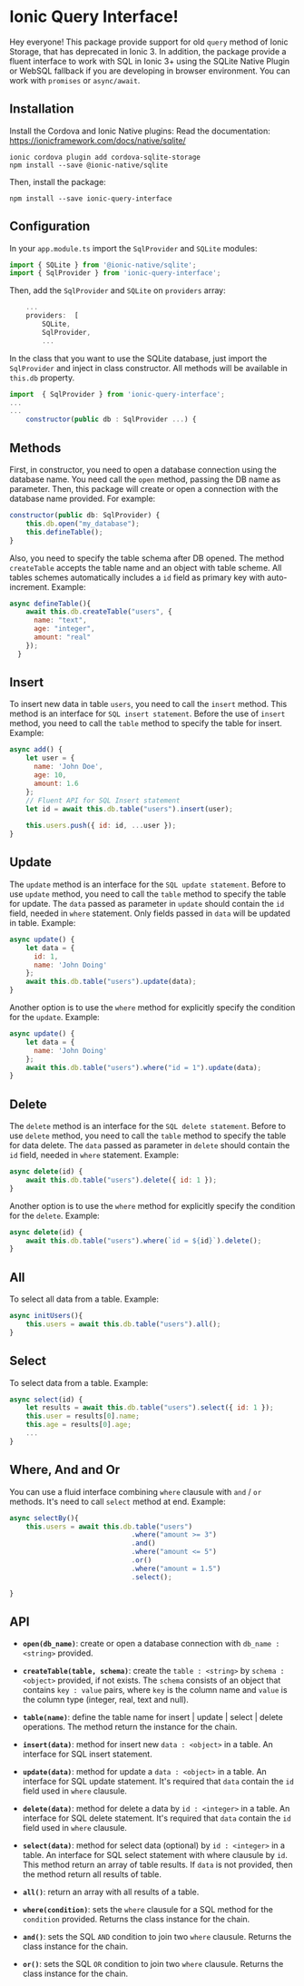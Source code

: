 # Ionic Query Interface! 
 
Hey everyone! This package provide support for old `query` method of Ionic Storage, that has deprecated in Ionic 3. In addition, the package provide a fluent interface to work with SQL in Ionic 3+ using the SQLite Native Plugin or WebSQL fallback if you are developing in browser environment. You can work with `promises` or `async/await`.

## Installation 

Install the Cordova and Ionic Native plugins:
Read the documentation: https://ionicframework.com/docs/native/sqlite/

```
ionic cordova plugin add cordova-sqlite-storage
npm install --save @ionic-native/sqlite
```

Then, install the package: 

    npm install --save ionic-query-interface

## Configuration

In your `app.module.ts` import the `SqlProvider` and `SQLite` modules:

```javascript
import { SQLite } from '@ionic-native/sqlite';
import { SqlProvider } from 'ionic-query-interface';
```

Then,  add the `SqlProvider` and `SQLite` on `providers` array: 

```javascript
    ...
    providers:  [
	    SQLite,
	    SqlProvider,
	    ...
```

In the class that you want to use the SQLite database, just import the `SqlProvider` and inject in class constructor. All methods will be available in `this.db` property.

```javascript
import  { SqlProvider } from 'ionic-query-interface';
...
...
	constructor(public db : SqlProvider ...) {
````

## Methods

First, in constructor, you need to open a database connection using the database name. You need call the `open` method, passing the DB name as parameter. Then, this package will create or open a connection with the database name provided. For example: 

```javascript
constructor(public db: SqlProvider) {    
	this.db.open("my_database");
	this.defineTable();
}
```

Also, you need to specify the table schema after DB opened. The method `createTable` accepts the table name and an object with table scheme. All tables schemes automatically includes a `id` field as primary key with auto-increment. Example: 

```javascript
async defineTable(){
    await this.db.createTable("users", {
      name: "text",
      age: "integer", 
      amount: "real"
    });
  }
```

## Insert

To insert new data in table `users`, you need to call the `insert` method. This method is an interface for `SQL insert statement`. Before the use of `insert` method, you need to call the `table` method to specify the table for insert. Example:

```javascript
async add() {
    let user = {
      name: 'John Doe',
      age: 10,
      amount: 1.6
	};
	// Fluent API for SQL Insert statement 
    let id = await this.db.table("users").insert(user);
    
    this.users.push({ id: id, ...user });
}
```

## Update 

The `update` method is an interface for the `SQL update statement`. Before to use `update` method, you need to call the `table` method to specify the table for update. The `data` passed as parameter in `update` should contain the `id` field, needed in `where` statement. Only fields passed in `data` will be updated in table. Example:

```javascript
async update() {
    let data = {
      id: 1,
      name: 'John Doing'
    };
	await this.db.table("users").update(data);
}
```

Another option is to use the `where` method for explicitly specify the condition for the `update`. Example: 

```javascript
async update() {
    let data = {
      name: 'John Doing'
    };
	await this.db.table("users").where("id = 1").update(data);
}
```

## Delete 

The `delete` method is an interface for the `SQL delete statement`. Before to use `delete` method, you need to call the `table` method to specify the table for data delete. The `data` passed as parameter in `delete` should contain the `id` field, needed in `where` statement. Example:

```javascript
async delete(id) {
    await this.db.table("users").delete({ id: 1 });
}
```

Another option is to use the `where` method for explicitly specify the condition for the `delete`. Example: 

```javascript
async delete(id) {
    await this.db.table("users").where(`id = ${id}`).delete();
}
```

## All

To select all data from a table. Example:

```javascript
async initUsers(){
    this.users = await this.db.table("users").all();
}
```

## Select

To select data from a table. Example:

```javascript
async select(id) {
    let results = await this.db.table("users").select({ id: 1 });
	this.user = results[0].name;
	this.age = results[0].age;
	...
}
```

## Where, And and Or

You can use a fluid interface combining `where` clausule with `and` / `or` methods. It's need to call `select` method at end. Example:

```javascript
async selectBy(){
    this.users = await this.db.table("users")
                              .where("amount >= 3")
                              .and()
                              .where("amount <= 5")
                              .or()
                              .where("amount = 1.5")
                              .select();

}
```

## API 

* **`open(db_name)`**: create or open a database connection with `db_name : <string>` provided. 

* **`createTable(table, schema)`**: create the `table : <string>` by `schema : <object>` provided, if not exists. The `schema` consists of an object that contains `key : value` pairs, where `key` is the column name and `value` is the column type (integer, real, text and null).

* **`table(name)`**: define the table name for insert | update | select | delete operations. The method return the instance for the chain.

* **`insert(data)`**: method for insert new `data : <object>` in a table. An interface for SQL insert statement. 

* **`update(data)`**: method for update a `data : <object>` in a table. An interface for SQL update statement. It's required that `data` contain the `id` field used in `where` clausule.

* **`delete(data)`**: method for delete a data by `id : <integer>` in a table. An interface for SQL delete statement. It's required that `data` contain the `id` field used in `where` clausule.

* **`select(data)`**: method for select data (optional) by `id : <integer>` in a table. An interface for SQL select statement with where clausule by `id`. This method return an array of table results. If `data` is not provided, then the method return all results of table.

* **`all()`**: return an array with all results of a table. 

* **`where(condition)`**: sets the `where` clausule for a SQL method for the `condition` provided. Returns the class instance for the chain.

* **`and()`**: sets the SQL `AND` condition to join two `where` clausule. Returns the class instance for the chain.

* **`or()`**: sets the SQL `OR` condition to join two `where` clausule. Returns the class instance for the chain.
